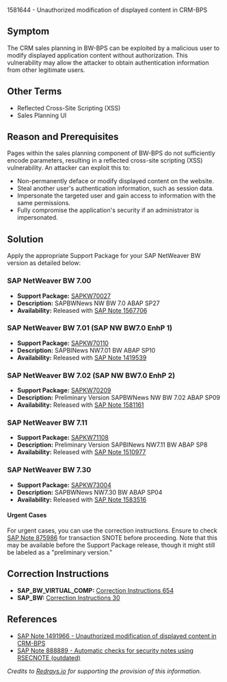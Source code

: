 1581644 - Unauthorized modification of displayed content in CRM-BPS

## Symptom
The CRM sales planning in BW-BPS can be exploited by a malicious user to modify displayed application content without authorization. This vulnerability may allow the attacker to obtain authentication information from other legitimate users.

## Other Terms
- Reflected Cross-Site Scripting (XSS)
- Sales Planning UI

## Reason and Prerequisites
Pages within the sales planning component of BW-BPS do not sufficiently encode parameters, resulting in a reflected cross-site scripting (XSS) vulnerability. An attacker can exploit this to:
- Non-permanently deface or modify displayed content on the website.
- Steal another user's authentication information, such as session data.
- Impersonate the targeted user and gain access to information with the same permissions.
- Fully compromise the application's security if an administrator is impersonated.

## Solution
Apply the appropriate Support Package for your SAP NetWeaver BW version as detailed below:

### SAP NetWeaver BW 7.00
- **Support Package:** [SAPKW70027](https://me.sap.com/supportpackage/SAPKW70027)
- **Description:** SAPBWNews NW BW 7.0 ABAP SP27
- **Availability:** Released with [SAP Note 1567706](https://me.sap.com/notes/1567706)

### SAP NetWeaver BW 7.01 (SAP NW BW7.0 EnhP 1)
- **Support Package:** [SAPKW70110](https://me.sap.com/supportpackage/SAPKW70110)
- **Description:** SAPBINews NW7.01 BW ABAP SP10
- **Availability:** Released with [SAP Note 1419539](https://me.sap.com/notes/1419539)

### SAP NetWeaver BW 7.02 (SAP NW BW7.0 EnhP 2)
- **Support Package:** [SAPKW70209](https://me.sap.com/supportpackage/SAPKW70209)
- **Description:** Preliminary Version SAPBWNews NW BW 7.02 ABAP SP09
- **Availability:** Released with [SAP Note 1581161](https://me.sap.com/notes/1581161)

### SAP NetWeaver BW 7.11
- **Support Package:** [SAPKW71108](https://me.sap.com/supportpackage/SAPKW71108)
- **Description:** Preliminary Version SAPBINews NW7.11 BW ABAP SP8
- **Availability:** Released with [SAP Note 1510977](https://me.sap.com/notes/1510977)

### SAP NetWeaver BW 7.30
- **Support Package:** [SAPKW73004](https://me.sap.com/supportpackage/SAPKW73004)
- **Description:** SAPBWNews NW7.30 BW ABAP SP04
- **Availability:** Released with [SAP Note 1583516](https://me.sap.com/notes/1583516)

#### Urgent Cases
For urgent cases, you can use the correction instructions. Ensure to check [SAP Note 875986](https://me.sap.com/notes/875986) for transaction SNOTE before proceeding. Note that this may be available before the Support Package release, though it might still be labeled as a "preliminary version."

## Correction Instructions
- **SAP_BW_VIRTUAL_COMP:** [Correction Instructions 654](https://me.sap.com/corrins/0001581644/654)
- **SAP_BW:** [Correction Instructions 30](https://me.sap.com/corrins/0001581644/30)

## References
- [SAP Note 1491966 - Unauthorized modification of displayed content in CRM-BPS](https://me.sap.com/notes/1491966)
- [SAP Note 888889 - Automatic checks for security notes using RSECNOTE (outdated)](https://me.sap.com/notes/888889)

*Credits to [Redrays.io](https://redrays.io) for supporting the provision of this information.*
